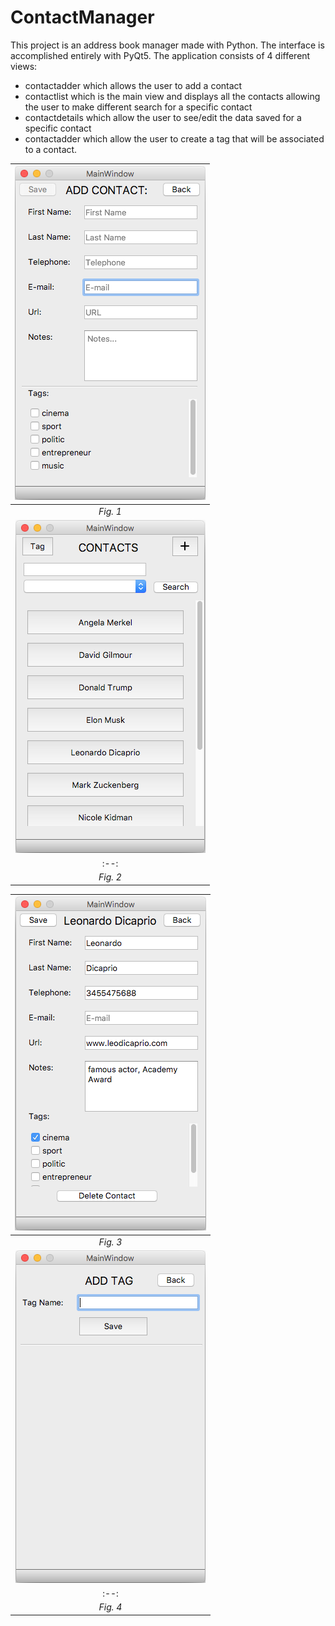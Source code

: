 # ContactManager

This project is an address book manager made with Python. The interface is accomplished entirely with PyQt5.
The application consists of 4 different views:
- contactadder which allows the user to add a contact
- contactlist which is the main view and displays all the contacts allowing the user to make different search for a specific contact
- contactdetails which allow the user to see/edit the data saved for a specific contact
- contactadder which allow the user to create a tag that will be associated to a contact.


|![Fig. 1](https://github.com/pietrobongini/ContactManager/blob/master/ui_img/contactadder.png)
|:--:| 
| *Fig. 1* |
|![Fig. 2](https://github.com/pietrobongini/ContactManager/blob/master/ui_img/contactlist.png)
|:--:| 
| *Fig. 2* |

|![Fig. 3](https://github.com/pietrobongini/ContactManager/blob/master/ui_img/contactdetails.png)
|:--:| 
| *Fig. 3* |
|![Fig. 4](https://github.com/pietrobongini/ContactManager/blob/master/ui_img/tagadder.png)
|:--:| 
| *Fig. 4* |


